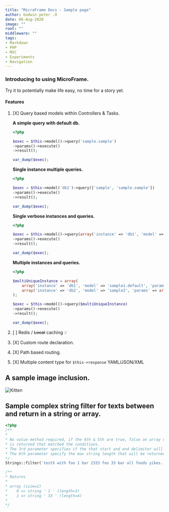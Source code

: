 ```yaml
---
title: "MicroFrame Docs - Sample page"
author: Godwin peter .O
date: 06-Aug-2020
image: ""
root: ""
middleware: ""
tags:
- Markdown
- PHP
- MVC
- Experiments
- Navigation
---
```


### Introducing to using MicroFrame.

Try it to potentially make life easy, no time for a story yet.

#### Features

1. [X] Query based models within Controllers & Tasks.

    **A simple query with default db.**
    
    ````php
    <?php
    
    $exec = $this->model()->query('sample.sample')
    ->params()->execute()
    ->result();
    
    var_dump($exec);
    
    ````
   
   **Single instance multiple queries.**
       
   ````php
   <?php
   
   $exec = $this->model('db1')->query(['sample', 'sample.sample'])
   ->params()->execute()
   ->result();
   
   var_dump($exec);
   
   ````
   
   **Single verbose instances and queries.**
       
   ````php
   <?php
   
   $exec = $this->model()->query(array('instance' => 'db1', 'model' => 'sample1.default', 'params' => array()))
   ->params()->execute()
   ->result();
   
   var_dump($exec);
   
   ````
    
    **Multiple instances and queries.**
    
    ````php
    <?php
    
    $multiUniqueInstance = array(
        array('instance' => 'db1', 'model' => 'sample1.default', 'params' => array()),
        array('instance' => 'db2', 'model' => 'sample2', 'params' => array())
    );
    
    $exec = $this->model()->query($multiUniqueInstance)
    ->params()->execute()
    ->result();
    
    var_dump($exec);
    
    ````

2. [ ] Redis / ~~Local~~ caching :bulb:
3. [X] Custom route declaration.
4. [X] Path based routing.
5. [X] Multiple content type for `$this->response` YAML/JSON/XML

## A sample image inclusion.

![Kitten](/resources/images/php.jpg "A cute kitten")

## Sample complex string filter for texts between and return in a string or array.

```php
<?php
/**
* 
* No value method required, if the 4th & 5th are true, false an array of string
* is returned that matched the conditions.
* The 3rd parameter specifies if the that start and end delimiter will be included in result 
* The 6th parameter specify the max string length that will be returned.
*/
Strings::filter('testX with foo 1 bar 2333 foo 33 bar all foods yikes..')->between('foo', 'bar', false, true, false, 25);

/**
* Returns
* 
* array (size=2)
*    0 => string ' 1 ' (length=3)
*    1 => string ' 33 ' (length=4)
* 
*/
```
